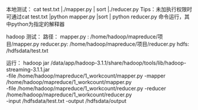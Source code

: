 本地测试：
cat test.txt |./mapper.py | sort |./reducer.py
Tips：未加执行权限时可通过cat test.txt |python mapper.py |sort | python reducer.py 命令运行，其中python为指定的解释器

hadoop 测试：
路径：
mapper.py : /home/hadoop/mapreduce/项目/mapper.py
reducer.py: /home/hadoop/mapreduce/项目/reducer.py
hdfs: /hdfsdata/test.txt

运行：
hadoop jar /data/app/hadoop-3.1.1/share/hadoop/tools/lib/hadoop-streaming-3.1.1.jar \
-file /home/hadoop/mapreduce/1_workcount/mapper.py -mapper /home/hadoop/mapreduce/1_workcount/mapper.py \
-file /home/hadoop/mapreduce/1_workcount/reducer.py -reducer /home/hadoop/mapreduce/1_workcount/reducer.py \
-input /hdfsdata/test.txt -output /hdfsdata/output